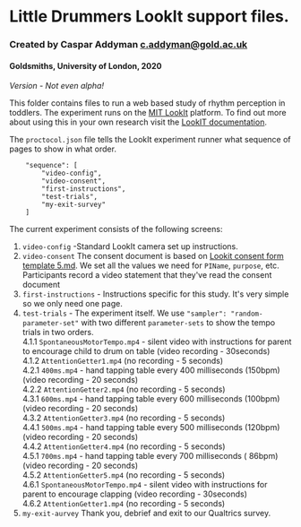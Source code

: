 # Little Drummers LookIt support files. 
### Created by Caspar Addyman <c.addyman@gold.ac.uk> 
#### Goldsmiths, University of London, 2020

_Version - Not even alpha!_

This folder contains files to run a web based study of rhythm perception in toddlers. The experiment runs on the 
[MIT LookIt](https://lookit.mit.edu) platform. To find out more about using this in your own research visit the [LookIT documentation](https://lookit.readthedocs.io/en/develop/).

The `proctocol.json` file tells the LookIt experiment runner what sequence of pages to show in what order.

```
    "sequence": [
        "video-config",
        "video-consent",
        "first-instructions",
        "test-trials",
        "my-exit-survey"
    ]
```

The current experiment consists of the following screens:  
 1. `video-config` -Standard LookIt camera set up instructions.
 2. `video-consent` The consent document is based on [Lookit consent form template 5.md](https://github.com/lookit/research-resources/blob/master/Legal/Lookit%20consent%20form%20template%205.md). We set all the values we need for `PIName`, `purpose`, etc.
 Participants record a video statement that they've read the consent document
 3. `first-instructions` - Instructions specific for this study. It's very simple so we only need one page.
 4. `test-trials` - The experiment itself. We use `"sampler": "random-parameter-set"` with two different `parameter-sets` to show the tempo trials in two orders.  
   4.1.1 `SpontaneousMotorTempo.mp4` - silent video with instructions for parent to encourage child to drum on table (video recording - 30seconds)  
   4.1.2 `AttentionGetter1.mp4` (no recording - 5 seconds)  
   4.2.1  `400ms.mp4` - hand tapping table every 400 milliseconds (150bpm) (video recording - 20 seconds)  
   4.2.2 `AttentionGetter2.mp4` (no recording - 5 seconds)  
   4.3.1  `600ms.mp4` - hand tapping table every 600 milliseconds (100bpm) (video recording - 20 seconds)  
   4.3.2 `AttentionGetter3.mp4` (no recording - 5 seconds)  
   4.4.1  `500ms.mp4` - hand tapping table every 500 milliseconds (120bpm) (video recording - 20 seconds)  
   4.4.2 `AttentionGetter4.mp4` (no recording - 5 seconds)  
   4.5.1  `700ms.mp4` - hand tapping table every 700 milliseconds ( 86bpm) (video recording - 20 seconds)  
   4.5.2 `AttentionGetter5.mp4` (no recording - 5 seconds)  
   4.6.1  `SpontaneousMotorTempo.mp4` - silent video with instructions for parent to encourage clapping (video recording - 30seconds)  
   4.6.2 `AttentionGetter1.mp4` (no recording - 5 seconds)  
 5. `my-exit-aurvey` Thank you, debrief and exit to our Qualtrics survey.  


